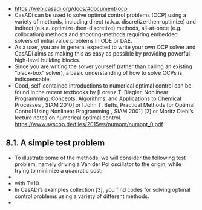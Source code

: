 - https://web.casadi.org/docs/#document-ocp
- CasADi can be used to solve optimal control problems (OCP) using a variety of methods, including direct (a.k.a. discretize-then-optimize) and indirect (a.k.a. optimize-then-discretize) methods, all-at-once (e.g. collocation) methods and shooting-methods requiring embedded solvers of initial value problems in ODE or DAE.
- As a user, you are in general expected to write your own OCP solver and CasADi aims as making this as easy as possible by providing powerful high-level building blocks.
- Since you are writing the solver yourself (rather than calling an existing “black-box” solver), a basic understanding of how to solve OCPs is indispensable.
- Good, self-contained introductions to numerical optimal control can be found in the recent textbooks by  [Lorenz T. Biegler, Nonlinear Programming: Concepts, Algorithms, and Applications to Chemical Processes , SIAM 2010]
   or [John T. Betts, Practical Methods for Optimal Control Using Nonlinear Programming , SIAM 2001] 
  [2] or Moritz Diehl’s lecture notes on numerical optimal control. https://www.syscop.de/files/2015ws/numopt/numopt_0.pdf
## 8.1. A simple test problem
- To illustrate some of the methods, we will consider the following test problem, namely driving a Van der Pol oscillator to the origin, while trying to minimize a quadratic cost:
-
- with T=10.
- In CasADi’s examples collection [3], you find codes for solving optimal control problems using a variety of different methods.
-
